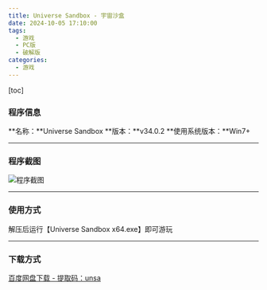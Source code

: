 ```yaml
---
title: Universe Sandbox - 宇宙沙盒
date: 2024-10-05 17:10:00
tags:
  - 游戏
  - PC版
  - 破解版
categories:
  - 游戏
---
```


[toc]

### 程序信息

**名称：**Universe Sandbox
**版本：**v34.0.2
**使用系统版本：**Win7+

---

### 程序截图

![程序截图](https://cdn.jsdmirror.com/gh/Stoeaves/downsite-images@main/1728119757000.png)

---

### 使用方式

解压后运行【Universe Sandbox x64.exe】即可游玩

---

### 下载方式

[百度网盘下载 - 提取码：unsa](https://pan.baidu.com/s/10E31cPdgyjO7J1vTR5ljrw?pwd=unsa)